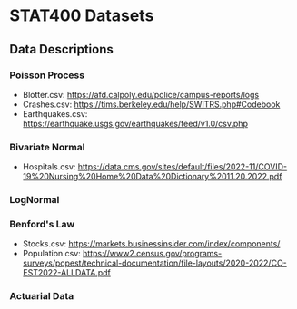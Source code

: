 # STAT400 Datasets

## Data Descriptions

### Poisson Process

 - Blotter.csv: https://afd.calpoly.edu/police/campus-reports/logs
 - Crashes.csv: https://tims.berkeley.edu/help/SWITRS.php#Codebook
 - Earthquakes.csv: https://earthquake.usgs.gov/earthquakes/feed/v1.0/csv.php

### Bivariate Normal

 - Hospitals.csv: https://data.cms.gov/sites/default/files/2022-11/COVID-19%20Nursing%20Home%20Data%20Dictionary%2011.20.2022.pdf

### LogNormal

### Benford's Law

 - Stocks.csv: https://markets.businessinsider.com/index/components/
 - Population.csv: https://www2.census.gov/programs-surveys/popest/technical-documentation/file-layouts/2020-2022/CO-EST2022-ALLDATA.pdf

### Actuarial Data
